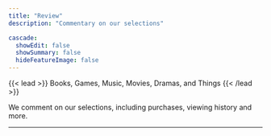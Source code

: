 ```yaml
---
title: "Review"
description: "Commentary on our selections"

cascade:
  showEdit: false
  showSummary: false
  hideFeatureImage: false
---
```


{{< lead >}}
Books, Games, Music, Movies, Dramas, and Things
{{< /lead >}}

We comment on our selections, including purchases, viewing history and more.

---
